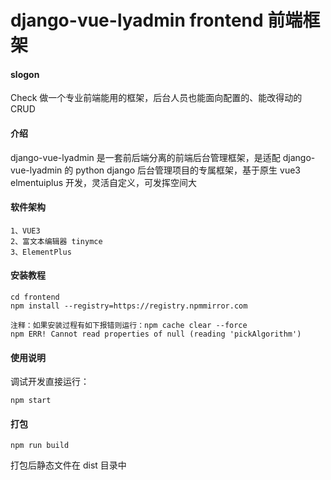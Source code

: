 # django-vue-lyadmin  frontend 前端框架

#### slogon
Check
做一个专业前端能用的框架，后台人员也能面向配置的、能改得动的CRUD

#### 介绍

django-vue-lyadmin 是一套前后端分离的前端后台管理框架，是适配 django-vue-lyadmin 的 python django 后台管理项目的专属框架，基于原生 vue3 elmentuiplus 开发，灵活自定义，可发挥空间大

#### 软件架构


```
1、VUE3
2、富文本编辑器 tinymce
3、ElementPlus
```

#### 安装教程


```
cd frontend
npm install --registry=https://registry.npmmirror.com

注释：如果安装过程有如下报错则运行：npm cache clear --force
npm ERR! Cannot read properties of null (reading 'pickAlgorithm')
```


#### 使用说明

调试开发直接运行： 

```
npm start
```


#### 打包


```
npm run build
```


打包后静态文件在 dist 目录中
